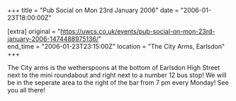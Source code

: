 +++
title = "Pub Social on Mon 23rd January 2006"
date = "2006-01-23T18:00:00Z"

[extra]
original = "https://uwcs.co.uk/events/pub-social-on-mon-23rd-january-2006-1474488975136/"    
end_time = "2006-01-23T23:15:00Z"
location = "The City Arms, Earlsdon"
+++

The City arms is the wetherspoons at the bottom of Earlsdon High Street next to the mini roundabout and right next to a number 12 bus stop\! We will be in the seperate area to the right of the bar from 7 pm every Monday\! See you all there\!

